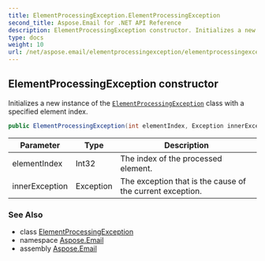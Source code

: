 ```yaml
---
title: ElementProcessingException.ElementProcessingException
second_title: Aspose.Email for .NET API Reference
description: ElementProcessingException constructor. Initializes a new instance of the ElementProcessingException class with a specified element index
type: docs
weight: 10
url: /net/aspose.email/elementprocessingexception/elementprocessingexception/
---
```

## ElementProcessingException constructor

Initializes a new instance of the [`ElementProcessingException`](../) class with a specified element index.

```csharp
public ElementProcessingException(int elementIndex, Exception innerException)
```

| Parameter | Type | Description |
| --- | --- | --- |
| elementIndex | Int32 | The index of the processed element. |
| innerException | Exception | The exception that is the cause of the current exception. |

### See Also

* class [ElementProcessingException](../)
* namespace [Aspose.Email](../../elementprocessingexception/)
* assembly [Aspose.Email](../../../)


